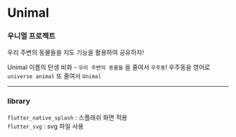 # Unimal

### 우니멀 프로젝트
우리 주변의 동물들을 지도 기능을 활용하여 공유하자!

Unimal 이름의 탄생 비화 - `우리 주변의 동물들` 을 줄여서 `우주동`! 우주동을 영어로 `universe animal` 또 줄여서 `Unimal`

<hr/>

### library
`flutter_native_splash` : 스플래쉬 화면 적용 <br>
`flutter_svg` : svg 파일 사용
 



